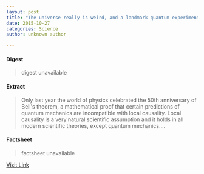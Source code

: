 ```yaml
---
layout: post
title: "The universe really is weird, and a landmark quantum experiment proves it"
date: 2015-10-27
categories: Science
author: unknown author

---
```



#### Digest
>digest unavailable

#### Extract
>Only last year the world of physics celebrated the 50th anniversary of Bell's theorem, a mathematical proof that certain predictions of quantum mechanics are incompatible with local causality. Local causality is a very natural scientific assumption and it holds in all modern scientific theories, except quantum mechanics....

#### Factsheet
>factsheet unavailable

[Visit Link](http://phys.org/news/2015-10-universe-weird-landmark-quantum.html)


